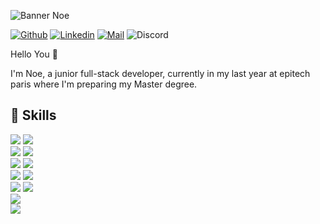![Banner Noe](https://user-images.githubusercontent.com/74982463/145993484-6e94f3dd-5ccc-4ec9-95db-e7d0019be4f9.png)

[![Github](https://img.shields.io/badge/GitHub-100000?style=for-the-badge&logo=github&logoColor=white)](https://github.com/Noe-Epi2024)
[![Linkedin](https://img.shields.io/badge/LinkedIn-0077B5?style=for-the-badge&logo=linkedin&logoColor=white)](https://www.linkedin.com/in/no%C3%A9-jais-06929b1b2)
[![Mail](https://img.shields.io/badge/Microsoft_Outlook-0078D4?style=for-the-badge&logo=microsoft-outlook&logoColor=white)]()
![Discord](https://img.shields.io/badge/Discord-7289DA?style=for-the-badge&logo=discord&logoColor=white)

Hello You 👋

I'm Noe, a junior full-stack developer, currently in my last year at epitech paris where I'm preparing my Master degree.

## 💼 Skills
![](https://img.shields.io/badge/Code-C-informational?style=flat&logo=c&logoColor=white&color=55C2E1)
![](https://img.shields.io/badge/Code-C++-informational?style=flat&logo=c%2B%2B&logoColor=white&color=55C2E1)
<br>
![](https://img.shields.io/badge/Code-CSharp-informational?style=flat&logo=c-sharp&logoColor=white&color=55C2E1)
![](https://img.shields.io/badge/Code-.NET-informational?style=flat&logo=.net&logoColor=white&color=55C2E1)
<br>
![](https://img.shields.io/badge/Code-JavaScript-informational?style=flat&logo=JavaScript&logoColor=white&color=55C2E1)
![](https://img.shields.io/badge/Code-Java-informational?style=flat&logo=Java&logoColor=white&color=55C2E1)
<br>
![](https://img.shields.io/badge/Code-React-informational?style=flat&logo=react&logoColor=white&color=55C2E1)
![](https://img.shields.io/badge/Code-Nodejs-informational?style=flat&logo=nodedotjs&logoColor=white&color=55C2E1)
<br>
![](https://img.shields.io/badge/Code-Html-informational?style=flat&logo=html5&logoColor=white&color=55C2E1)
![](https://img.shields.io/badge/Style-Css-informational?style=flat&logo=css3&logoColor=white&color=55C2E1)
<br>
![](https://img.shields.io/badge/Code-Haskell-informational?style=flat&logo=haskell&logoColor=white&color=55C2E1)
<br>
![](https://img.shields.io/badge/Code-Python-informational?style=flat&logo=python&logoColor=white&color=55C2E1)
